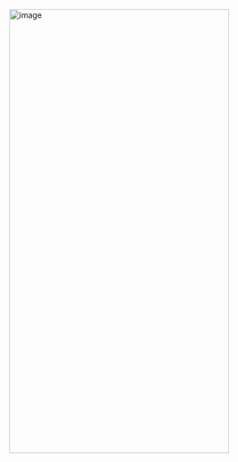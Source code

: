 <img width="394" height="795" alt="image" src="https://github.com/user-attachments/assets/fea225e8-67a5-4006-a901-9931d11a3e63" />
